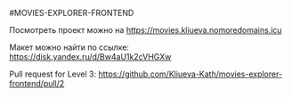 #MOVIES-EXPLORER-FRONTEND

Посмотреть проект можно на https://movies.kliueva.nomoredomains.icu

Макет можно найти по ссылке: https://disk.yandex.ru/d/Bw4aU1k2cVHGXw

Pull request for Level 3: https://github.com/Kliueva-Kath/movies-explorer-frontend/pull/2
